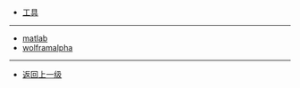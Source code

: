 * [工具](computer/README.md)
---
* [matlab](https://ww2.mathworks.cn/campaigns/products/trials.highResolutionDisplay.html?s_eid=ppc_14438)
* [wolframalpha](https://www.wolframalpha.com/)
---
* [返回上一级](computer/README.md)
